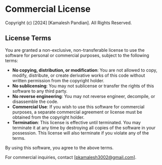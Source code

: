 # Commercial License

Copyright (c) [2024] [Kamalesh Pandian]. All Rights Reserved.

## License Terms

You are granted a non-exclusive, non-transferable license to use the software for personal or commercial purposes, subject to the following terms:

- **No copying, distribution, or modification**: You are not allowed to copy, modify, distribute, or create derivative works of this code without written permission from the copyright holder.
- **No sublicensing**: You may not sublicense or transfer the rights of this software to any third party.
- **No reverse engineering**: You may not reverse engineer, decompile, or disassemble the code.
- **Commercial Use**: If you wish to use this software for commercial purposes, a separate commercial agreement or license must be obtained from the copyright holder.
- **Termination**: This license is effective until terminated. You may terminate it at any time by destroying all copies of the software in your possession. This license will also terminate if you violate any of the terms.

By using this software, you agree to the above terms.

For commercial inquiries, contact [pkamalesh3002@gmail.com].
